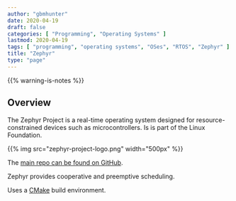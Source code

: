 ```yaml
---
author: "gbmhunter"
date: 2020-04-19
draft: false
categories: [ "Programming", "Operating Systems" ]
lastmod: 2020-04-19
tags: [ "programming", "operating systems", "OSes", "RTOS", "Zephyr" ]
title: "Zephyr"
type: "page"
---
```


{{% warning-is-notes %}}

## Overview

The Zephyr Project is a real-time operating system designed for resource-constrained devices such as microcontrollers. Is is part of the Linux Foundation.

{{% img src="zephyr-project-logo.png" width="500px" %}}

The [main repo can be found on GitHub](https://github.com/zephyrproject-rtos/zephyr).

Zephyr provides cooperative and preemptive scheduling.

Uses a [CMake](/programming/build-systems-and-package-managers/cmake) build environment.